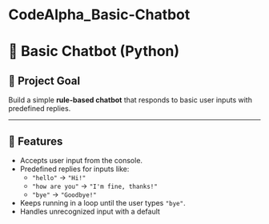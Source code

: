 # CodeAlpha_Basic-Chatbot
# 🤖 Basic Chatbot (Python)

## 📌 Project Goal
Build a simple **rule-based chatbot** that responds to basic user inputs with predefined replies.  

---

## 📝 Features
- Accepts user input from the console.  
- Predefined replies for inputs like:  
  - `"hello"` → `"Hi!"`  
  - `"how are you"` → `"I'm fine, thanks!"`  
  - `"bye"` → `"Goodbye!"`  
- Keeps running in a loop until the user types `"bye"`.  
- Handles unrecognized input with a default
